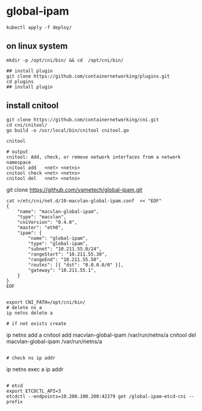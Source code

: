 # global-ipam

```
kubectl apply -f deploy/
```

## on linux system

```
mkdir -p /opt/cni/bin/ && cd  /opt/cni/bin/

## install plugin
git clone https://github.com/containernetworking/plugins.git
cd plugins
## install plugin

```

## install cnitool

```
git clone https://github.com/containernetworking/cni.git
cd cni/cnitool/
go build -o /usr/local/bin/cnitool cnitool.go

cnitool

# output
cnitool: Add, check, or remove network interfaces from a network namespace
cnitool add   <net> <netns>
cnitool check <net> <netns>
cnitool del   <net> <netns>
```

git clone https://github.com/yametech/global-ipam.git

```
cat >/etc/cni/net.d/10-macvlan-global-ipam.conf  << "EOF"
{
    "name": "macvlan-global-ipam",
    "type": "macvlan",
    "cniVersion": "0.4.0",
    "master": "eth0",
    "ipam": {
        "name": "global-ipam",
        "type": "global-ipam",
        "subnet": "10.211.55.0/24",
        "rangeStart": "10.211.55.30",
        "rangeEnd": "10.211.55.50",
        "routes": [{ "dst": "0.0.0.0/0" }],
        "gateway": "10.211.55.1",
    }
}
EOF


export CNI_PATH=/opt/cni/bin/
# delete ns a
ip netns delete a

# if not exists create
```

ip netns add a
cnitool add macvlan-global-ipam /var/run/netns/a
cnitool del macvlan-global-ipam /var/run/netns/a

```

# check ns ip addr
```

ip netns exec a ip addr

```

# etcd
export ETCDCTL_API=3
etcdctl --endpoints=10.200.100.200:42379 get /global-ipam-etcd-cni --prefix

```
